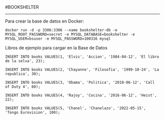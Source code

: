 #BOOKSHELTER
***
Para crear la base de datos en Docker:
```
docker run -d -p 3306:3306 --name bookshelter-db -e MYSQL_ROOT_PASSWORD=secret -e MYSQL_DATABASE=bookshelter -e MYSQL_USER=bsuser -e MYSQL_PASSWORD=100316 mysql
```

Libros de ejemplo para cargar en la Base de Datos
```
INSERT INTO books VALUES(1, 'Elvis', 'Accion', '1984-04-12', 'El libro de la selva', 23);
```
```
INSERT INTO books VALUES(2, 'Chayanne', 'Filosofia', '1999-10-24', 'La republica', 30);
```
```
INSERT INTO books VALUES(3, 'Obama', 'Politica', '2010-06-12', 'Call of Duty 4', 60);
```
```
INSERT INTO books VALUES(4, 'Rajoy', 'Cocina', '2016-06-12', 'Heist', 22);
```
```
INSERT INTO books VALUES(5, 'Chanel', 'Chanelazo', '2022-05-15', 'Tongo Eurovision', 100);
```